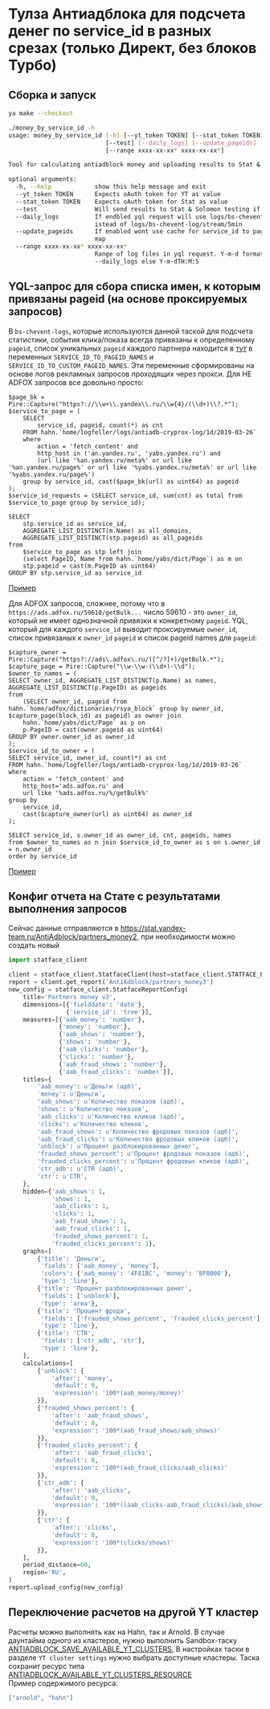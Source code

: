 # Тулза Антиадблока для подсчета денег по service_id в разных срезах (только Директ, без блоков Турбо)
## Сборка и запуск
```bash
ya make --checkout

./money_by_service_id -h
usage: money_by_service_id [-h] [--yt_token TOKEN] [--stat_token TOKEN]
                           [--test] [--daily_logs] [--update_pageids]
                           [--range xxxx-xx-xx* xxxx-xx-xx*]

Tool for calculating antiadblock money and uploading results to Stat & Solomon

optional arguments:
  -h, --help            show this help message and exit
  --yt_token TOKEN      Expects oAuth token for YT as value
  --stat_token TOKEN    Expects oAuth token for Stat as value
  --test                Will send results to Stat & Solomon testing if enabled
  --daily_logs          If endbled yql request will use logs/bs-chevent-log/1d
                        istead of logs/bs-chevent-log/stream/5min
  --update_pageids      If enabled wont use cache for service_id to pageids
                        map
  --range xxxx-xx-xx* xxxx-xx-xx*
                        Range of log files in yql request. Y-m-d format if
                        --daily_logs else Y-m-dTH:M:S
```

## YQL-запрос для сбора списка имен, к которым привязаны pageid (на основе проксируемых запросов)
В `bs-chevent-logs`, которые используются данной таской для подсчета статистики, события клика/показа всегда привязаны к определенному `pageid`, список уникальных `pageid` каждого партнера находится в [тут](https://a.yandex-team.ru/arc/trunk/arcadia/antiadblock/tasks/tools/common_configs.py) в переменных `SERVICE_ID_TO_PAGEID_NAMES` и `SERVICE_ID_TO_CUSTOM_PAGEID_NAMES`.
Эти переменные сформированы на основе логов рекламных запросов проходящих через прокси.
Для НЕ ADFOX запросов все довольно просто:
```sqlite
$page_bk = Pire::Capture("https?://\\w+\\.yandex\\.ru/\\w{4}/(\\d+)\\?.*");
$service_to_page = (
    SELECT
        service_id, pageid, count(*) as cnt
    FROM hahn.`home/logfeller/logs/antiadb-cryprox-log/1d/2019-03-26`
    where 
        action = 'fetch_content' and
        http_host in ('an.yandex.ru', 'yabs.yandex.ru') and
        (url like '%an.yandex.ru/meta%' or url like '%an.yandex.ru/page%' or url like '%yabs.yandex.ru/meta%' or url like '%yabs.yandex.ru/page%')
    group by service_id, cast($page_bk(url) as uint64) as pageid
);
$service_id_requests = (SELECT service_id, sum(cnt) as total from $service_to_page group by service_id);

SELECT 
    stp.service_id as service_id,
    AGGREGATE_LIST_DISTINCT(m.Name) as all_domains,
    AGGREGATE_LIST_DISTINCT(stp.pageid) as all_pageids
from 
    $service_to_page as stp left join 
    (select PageID, Name from hahn.`home/yabs/dict/Page`) as m on
    stp.pageid = cast(m.PageID as uint64)
GROUP BY stp.service_id as service_id
```
[Пример](https://yql.yandex-team.ru/Operations/XJvL0wlSshlf9dMp6w1cCrvrTXBM130P8uDps0yYhiI=)

Для ADFOX запросов, сложнее, потому что в `https://ads.adfox.ru/59610/getBulk...` число 59610 - это `owner_id`, который не имеет однозначной привязки к конкретному `pageid`.
YQL, который для каждого `service_id` выводит проксируемые `owner_id`, список привязаных к `owner_id` `pageid` и список pageid names для `pageid`:
```sqlite
$capture_owner = Pire::Capture("https?://ads\.adfox\.ru/([^/?]+)/getBulk.*");
$capture_page = Pire::Capture("\\w-\\w-(\\d+)-\\d");
$owner_to_names = (
SELECT owner_id, AGGREGATE_LIST_DISTINCT(p.Name) as names, AGGREGATE_LIST_DISTINCT(p.PageID) as pageids
from 
    (SELECT owner_id, pageid from hahn.`home/adfox/dictionaries/rsya_block` group by owner_id, $capture_page(block_id) as pageid) as owner join
    hahn.`home/yabs/dict/Page` as p on 
    p.PageID = cast(owner.pageid as uint64)
GROUP BY owner.owner_id as owner_id
);
$service_id_to_owner = (
SELECT service_id, owner_id, count(*) as cnt
FROM hahn.`home/logfeller/logs/antiadb-cryprox-log/1d/2019-03-26`
where 
    action = 'fetch_content' and
    http_host='ads.adfox.ru' and
    url like '%ads.adfox.ru/%/getBulk%'
group by 
    service_id,
    cast($capture_owner(url) as uint64) as owner_id
);

SELECT service_id, s.owner_id as owner_id, cnt, pageids, names
from $owner_to_names as n join $service_id_to_owner as s on s.owner_id = n.owner_id
order by service_id
```
[Пример](https://yql.yandex-team.ru/Operations/XJvUuDa9vAZt5MNMPDiuKwplFtszyudHmldNAKAoQk0=)

## Конфиг отчета на Стате с результатами выполнения запросов
Сейчас данные отправляются в https://stat.yandex-team.ru/AntiAdblock/partners_money2, при необходимости можно создать новый
```python
import statface_client

client = statface_client.StatfaceClient(host=statface_client.STATFACE_BETA, oauth_token='__token_placeholder__')  # for production host=statface_client.STATFACE_PRODUCTION
report = client.get_report('AntiAdblock/partners_money3')
new_config = statface_client.StatfaceReportConfig(
    title='Partners money v3',
    dimensions=[{'fielddate': 'date'},
                {'service_id': 'tree'}],
    measures=[{'aab_money': 'number'},
              {'money': 'number'},
              {'aab_shows': 'number'},
              {'shows': 'number'},
              {'aab_clicks': 'number'},
              {'clicks': 'number'},
              {'aab_fraud_shows': 'number'},
              {'aab_fraud_clicks': 'number'}],
    titles={
        'aab_money': u'Деньги (адб)',
        'money': u'Деньги',
        'aab_shows': u'Количество показов (адб)',
        'shows': u'Количество показов',
        'aab_clicks': u'Количество кликов (адб)',
        'clicks': u'Количество кликов',
        'aab_fraud_shows': u'Количество фродовых показов (адб)',
        'aab_fraud_clicks': u'Количество фродовых кликов (адб)',
        'unblock': u'Процент разблокированных денег',
        'frauded_shows_percent': u'Процент фродовых показов (адб)',
        'frauded_clicks_percent': u'Процент фродовых кликов (адб)',
        'ctr_adb': u'CTR (адб)',
        'ctr': u'CTR',
    },
    hidden={'aab_shows': 1,
            'shows': 1,
            'aab_clicks': 1,
            'clicks': 1,
            'aab_fraud_shows': 1,
            'aab_fraud_clicks': 1,
            'frauded_shows_percent': 1,
            'frauded_clicks_percent': 1},
    graphs=[
        {'title': 'Деньги',
         'fields': ['aab_money', 'money'],
         'colors': {'aab_money': '4F81BC', 'money': 'BF0000'},
         'type': 'line'},
        {'title': 'Процент разблокированных денег',
         'fields': ['unblock'],
         'type': 'area'},
        {'title': 'Процент фрода',
         'fields': ['frauded_shows_percent', 'frauded_clicks_percent'],
         'type': 'line'},
        {'title': 'CTR',
         'fields': ['ctr_adb', 'ctr'],
         'type': 'line'},
    ],
    calculations=[
        {'unblock': {
            'after': 'money',
            'default': 0,
            'expression': '100*(aab_money/money)'
        }},
        {'frauded_shows_percent': {
            'after': 'aab_fraud_shows',
            'default': 0,
            'expression': '100*(aab_fraud_shows/aab_shows)'
        }},
        {'frauded_clicks_percent': {
            'after': 'aab_fraud_clicks',
            'default': 0,
            'expression': '100*(aab_fraud_clicks/aab_clicks)'
        }},
        {'ctr_adb': {
            'after': 'aab_clicks',
            'default': 0,
            'expression': '100*((aab_clicks-aab_fraud_clicks)/aab_shows)'
        }},
        {'ctr': {
            'after': 'clicks',
            'default': 0,
            'expression': '100*(clicks/shows)'
        }},
    ],
    period_distance=60,
    region='RU',
)
report.upload_config(new_config)
```

## Переключение расчетов на другой YT кластер
Расчеты можно выполнять как на Hahn, так и Arnold. В случае даунтайма одного из кластеров, 
нужно выполнить Sandbox-таску [ANTIADBLOCK_SAVE_AVAILABLE_YT_CLUSTERS](https://sandbox.yandex-team.ru/tasks?type=ANTIADBLOCK_SAVE_AVAILABLE_YT_CLUSTERS), 
В настройках таски в разделе `YT cluster settings` нужно выбрать доступные кластеры. 
Таска сохранит ресурс типа [ANTIADBLOCK_AVAILABLE_YT_CLUSTERS_RESOURCE](https://sandbox.yandex-team.ru/resources?type=ANTIADBLOCK_AVAILABLE_YT_CLUSTERS_RESOURCE)   
Пример содержимого ресурса:
```json
["arnold", "hahn"]
```
